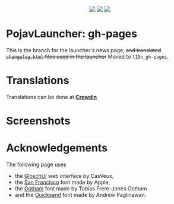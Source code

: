 <p align="center">
  <img src="https://img.shields.io/maintenance/yes/2022?logo=github&style=for-the-badge">
  <img src="https://img.shields.io/badge/Revision Version-Rev5-darkblue?style=for-the-badge">
  <img src="https://img.shields.io/badge/Maintainer-CasVeux-9cf?style=for-the-badge">
</p>

# PojavLauncher: gh-pages
This is the branch for the launcher's news page, ~~and translated `changelog.html` files used in the launcher~~ Moved to `l10n_gh-pages`.
# Translations
Translations can be done at **[Crowdin]()**
# Screenshots
# Acknowledgements
The following page uses 
- the [GloschUI](https://github.com/VeuxDesigns/GloschUI) web interface by CasVeux,
- the [San Francisco](https://developer.apple.com/fonts/) font made by Apple,
- the [Gotham](https://www.typography.com/fonts/gotham/overview) font made by Tobias Frere-Jones Gotham
- and the [Quicksand](https://fonts.google.com/specimen/Quicksand/about) font made by Andrew Paglinawan.
